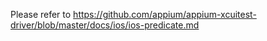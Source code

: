 Please refer to https://github.com/appium/appium-xcuitest-driver/blob/master/docs/ios/ios-predicate.md
